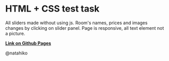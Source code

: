 # HTML + CSS test task

All sliders made without using js. Room's names, prices and images changes by clicking on slider panel.
Page is responsive, all text element not a picture.

**[Link on Github Pages](https://natahiko.github.io/HTML-CSS-test-task/)** 
 
@natahiko

